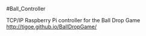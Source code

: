 #Ball_Controller

TCP/IP Raspberry Pi controller for the Ball Drop Game http://tigoe.github.io/BallDropGame/
